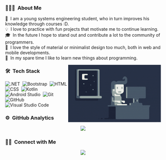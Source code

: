 
<!-- ## 👋 &nbsp;Hey there! I'm Aditya -->

### 👨🏻‍💻 &nbsp;About Me


📎 &nbsp;I am a young systems engineering student, who in turn improves his knowledge through courses :D.\
💡 &nbsp;I love to practice with fun projects that motivate me to continue learning.\
🎓 &nbsp;In the future I hope to stand out and contribute a lot to the community of programmers.\
🌱 &nbsp;I love the style of material or minimalist design too much, both in web and mobile developments.\
💬 &nbsp;In my spare time I like to learn new things about programming.


<img alt="Night Coding" src="https://raw.githubusercontent.com/AVS1508/AVS1508/master/assets/Night-Coding.gif" align="right"/>

### 🛠 &nbsp;Tech Stack


![.NET](https://img.shields.io/badge/.NET-purple?logo=.net&style=for-the-badge)&nbsp;
![Bootstrap](https://img.shields.io/badge/Bootstrap-white?logo=bootstrap&style=for-the-badge)&nbsp;
![HTML](https://img.shields.io/badge/HTML5-green?logo=HTML5&style=for-the-badge)&nbsp;
![CSS](https://img.shields.io/badge/CSS-green?logo=CSS3&style=for-the-badge)&nbsp;
![Kotlin](https://img.shields.io/badge/Kotlin-white?logo=kotlin&style=for-the-badge)&nbsp;
![Android Studio](https://img.shields.io/badge/Android%20Studio-white?logo=android-studio&style=for-the-badge)&nbsp;
![Git](https://img.shields.io/badge/Git-white?logo=git&style=for-the-badge)&nbsp;
![GitHub](https://img.shields.io/badge/Git%20Hub-blue?logo=github&style=for-the-badge)&nbsp;
![Visual Studio Code](https://img.shields.io/badge/Visual%20Studio%20Code-blue?logo=visual-studio-code&style=for-the-badge)&nbsp;

### ⚙️ &nbsp;GitHub Analytics

<p align="center">
<a href="https://github.com/Joshdroid250">
  <img height="180em" src="https://github-readme-stats-eight-theta.vercel.app/api?username=Joshdroid250&show_icons=true&theme=algolia&include_commits=true&count_private=true"/></a></p>

### 🤝🏻 &nbsp;Connect with Me

<p align="center">
<a href="https://twitter.com/JoshDroid250"><img src="https://img.shields.io/badge/-twitter.com-3423A6?style=flat&logo=twitter&logoColor=white"/></a>
</p>

